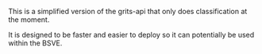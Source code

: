 This is a simplified version of the grits-api that only does classification at the moment.

It is designed to be faster and easier to deploy so it can potentially be used within the BSVE.
